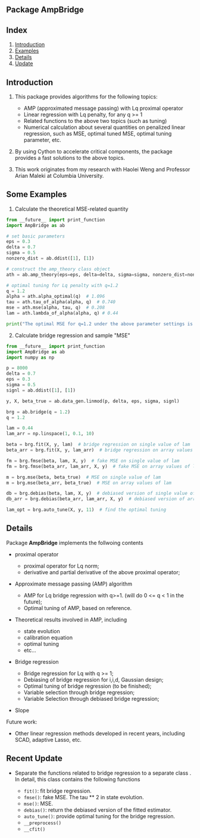 ## Package AmpBridge

## Index
1. [Introduction](#introduction)
2. [Examples](#examples)
3. [Details](#details)
4. [Update](#update)


## <a name="introduction"></a>Introduction
1. This package provides algorithms for the following topics:
   * AMP (approximated message passing) with Lq proximal operator
   * Linear regression with Lq penalty, for any q >= 1
   * Related functions to the above two topics (such as tuning)
   * Numerical calculation about several quantities on penalized linear regression, such as MSE, optimal tuned MSE, optimal tuning parameter, etc.

2. By using Cython to accelerate critical components, the package provides a fast solutions to the above topics.
3. This work originates from my research with Haolei Weng and Professor Arian Maleki at Columbia University.


## <a name="examples"></a>Some Examples

1. Calculate the theoretical MSE-related quantity

```python
from __future__ import print_function
import AmpBridge as ab

# set basic parameters
eps = 0.3
delta = 0.7
sigma = 0.5
nonzero_dist = ab.ddist([1], [1])

# construct the amp_theory class object
ath = ab.amp_theory(eps=eps, delta=delta, sigma=sigma, nonzero_dist=nonzero_dist)

# optimal tuning for Lq penalty with q=1.2
q = 1.2
alpha = ath.alpha_optimal(q)  # 1.096
tau = ath.tau_of_alpha(alpha, q)  # 0.740
mse = ath.mse(alpha, tau, q)  # 0.208
lam = ath.lambda_of_alpha(alpha, q) # 0.44

print("The optimal MSE for q=1.2 under the above parameter settings is {0}".format(mse))
```

2. Calculate bridge regression and sample "MSE"
```python
from __future__ import print_function
import AmpBridge as ab
import numpy as np

p = 8000
delta = 0.7
eps = 0.3
sigma = 0.5
signl = ab.ddist([1], [1])

y, X, beta_true = ab.data_gen.linmod(p, delta, eps, sigma, signl)

brg = ab.bridge(q = 1.2)
q = 1.2

lam = 0.44
lam_arr = np.linspace(1, 0.1, 10)

beta = brg.fit(X, y, lam)  # bridge regression on single value of lam
beta_arr = brg.fit(X, y, lam_arr)  # bridge regression on array values of lam

fm = brg.fmse(beta, lam, X, y)  # fake MSE on single value of lam
fm = brg.fmse(beta_arr, lam_arr, X, y)  # fake MSE on array values of lam

m = brg.mse(beta, beta_true)  # MSE on single value of lam
m = brg.mse(beta_arr, beta_true)  # MSE on array values of lam

db = brg.debias(beta, lam, X, y)  # debiased version of single value of lam
db_arr = brg.debias(beta_arr, lam_arr, X, y)  # debiased version of array values of lam.

lam_opt = brg.auto_tune(X, y, 11)  # find the optimal tuning
```

## <a name="details"></a>Details
Package **AmpBridge** implements the follwoing contents

* proximal operator
  * proximal operator for Lq norm;
  * derivative and partial derivative of the above proximal operator;

* Approximate message passing (AMP) algorithm
  * AMP for Lq bridge regression with q>=1. (will do 0 <= q < 1 in the future);
  * Optimal tuning of AMP, based on reference.

* Theoretical results involved in AMP, including
  * state evolution
  * calibration equation
  * optimal tuning
  * etc...

* Bridge regression
  * Bridge regression for Lq with q >= 1;
  * Debiasing of bridge regression for i,i,d, Gaussian design;
  * Optimal tuning of bridge regression (to be finished);
  * Variable selection through bridge regression;
  * Variable Selection through debiased bridge regression;

* Slope

Future work:
* Other linear regression methods developed in recent years, including SCAD, adaptive Lasso, etc.

## <a name="update"></a>Recent Update
* Separate the functions related to bridge regression to a separate class <bridge>. In detail, this class contains the following functions
  * `fit()`: fit bridge regression.
  * `fmse()`: fake MSE. The tau ** 2 in state evolution.
  * `mse()`: MSE.
  * `debias()`: return the debiased version of the fitted estimator.
  * `auto_tune()`: provide optimal tuning for the bridge regression.
  * `__preprocess()`
  * `__cfit()`


